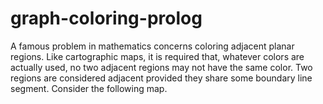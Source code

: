 # graph-coloring-prolog
A famous problem in mathematics concerns coloring adjacent planar regions. Like cartographic maps, it is required that, whatever colors are actually used, no two adjacent regions may not have the same color. Two regions are considered adjacent provided they share some boundary line segment. Consider the following map.

